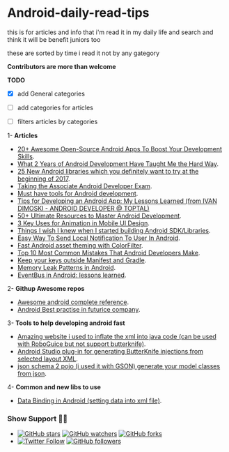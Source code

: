 # Android-daily-read-tips
this is for articles and info that i'm read it in my daily life and search and think it will be benefit juniors too

these are sorted by time i read it not by any gategory 

**Contributors are more than welcome**

**TODO** 
- [x] add General categories 
- [ ] add categories for articles 
- [ ] filters articles by categories 


1- **Articles**
-  [20+ Awesome Open-Source Android Apps To Boost Your Development Skills](https://goo.gl/ZPoHxv). 
-  [What 2 Years of Android Development Have Taught Me the Hard Way](https://goo.gl/3yBpxa). 
-  [25 New Android libraries which you definitely want to try at the beginning of 2017](https://goo.gl/mkSPLl).
-  [Taking the Associate Android Developer Exam](https://goo.gl/q9OlUU).
-  [Must have tools for Android development](https://goo.gl/GtY58R).
-  [Tips for Developing an Android App: My Lessons Learned (from  IVAN DIMOSKI - ANDROID DEVELOPER @ TOPTAL)](https://goo.gl/fMUCMl)
-  [50+ Ultimate Resources to Master Android Development](https://goo.gl/G9pHmI).
-  [3 Key Uses for Animation in Mobile UI Design](https://goo.gl/3e7lgR).
-  [Things I wish I knew when I started building Android SDK/Libraries](https://goo.gl/0bElqb).
-  [Easy Way To Send Local Notification To User In Android](https://goo.gl/6rHWTD).
-  [Fast Android asset theming with ColorFilter](https://goo.gl/uaqkye).
-  [Top 10 Most Common Mistakes That Android Developers Make](https://goo.gl/B7TcMg).
-  [Keep your keys outside Manifest and Gradle](https://goo.gl/zxUELs).
-  [Memory Leak Patterns in Android](https://goo.gl/zrT3Au).
-  [EventBus in Android: lessons learned](https://goo.gl/nV24PC).

2- **Githup Awesome repos**
- [Awesome android complete reference](https://goo.gl/0pUQXc).
- [Android Best practise in futurice company](https://goo.gl/EuUF6S).

3- **Tools to help developing android fast**
- [Amazing website i used to inflate the xml into java code (can be used with RoboGuice but not support butterknife)](https://goo.gl/EwjIn9).
- [Android Studio plug-in for generating ButterKnife injections from selected layout XML](https://goo.gl/RTHVlF).
- [json schema 2 pojo (i used it with GSON) generate your model classes from json](https://goo.gl/bnAuUv).

4- **Common and new libs to use**
- [Data Binding in Android (setting data into xml file)](https://goo.gl/ECF3zh).


### Show Support :muscle::muscle:
- [![GitHub stars](https://img.shields.io/github/stars/Abdelsattar/Android-daily-read-tips.svg?style=social&label=Star)](https://github.com/Abdelsattar/Android-daily-read-tips)   [![GitHub watchers](https://img.shields.io/github/watchers/Abdelsattar/Android-daily-read-tips.svg?style=social&label=Watch)](https://github.com//Abdelsattar/Android-daily-read-tips)  [![GitHub forks](https://img.shields.io/github/forks/Abdelsattar/Android-daily-read-tips.svg?style=social&label=Fork)](https://github.com/Abdelsattar/Android-daily-read-tips/fork)
-    [![Twitter Follow](https://img.shields.io/twitter/follow/abdelsattar512.svg?style=social)](https://twitter.com/abdelsattar512)  [![GitHub followers](https://img.shields.io/github/followers/Abdelsattar.svg?style=social&label=Follow)](https://github.com/Abdelsattar)
